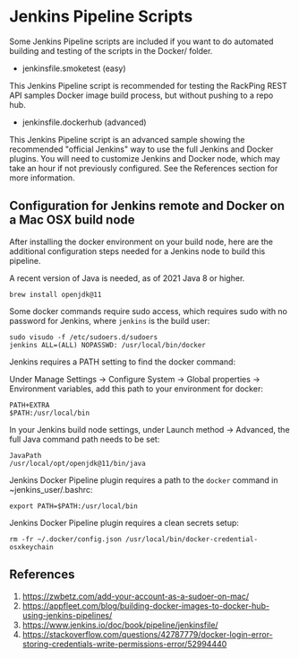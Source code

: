 # Jenkins Pipeline Scripts

Some Jenkins Pipeline scripts are included if you want to do automated building and testing of the scripts in the Docker/ folder.

* jenkinsfile.smoketest (easy)

This Jenkins Pipeline script is recommended for testing the RackPing REST API samples Docker image build process, but without pushing to a repo hub.

* jenkinsfile.dockerhub (advanced)

This Jenkins Pipeline script is an advanced sample showing the recommended "official Jenkins" way to use the full Jenkins and Docker plugins. You will need to customize Jenkins and Docker node, which may take an hour if not previously configured. See the References section for more information.

## Configuration for Jenkins remote and Docker on a Mac OSX build node

After installing the docker environment on your build node, here are the additional configuration steps needed for a Jenkins node to build this pipeline.

A recent version of Java is needed, as of 2021 Java 8 or higher.

```
brew install openjdk@11
```

Some docker commands require sudo access, which requires sudo with no password for Jenkins, where `jenkins` is the build user:
```
sudo visudo -f /etc/sudoers.d/sudoers
jenkins ALL=(ALL) NOPASSWD: /usr/local/bin/docker
```

Jenkins requires a PATH setting to find the docker command:

Under Manage Settings -> Configure System -> Global properties -> Environment variables, add this path to your environment for docker:

```
PATH+EXTRA
$PATH:/usr/local/bin
```

In your Jenkins build node settings, under Launch method -> Advanced, the full Java command path needs to be set:
```
JavaPath
/usr/local/opt/openjdk@11/bin/java
```

Jenkins Docker Pipeline plugin requires a path to the `docker` command in ~jenkins_user/.bashrc:
```
export PATH=$PATH:/usr/local/bin
```

Jenkins Docker Pipeline plugin requires a clean secrets setup:
```
rm -fr ~/.docker/config.json /usr/local/bin/docker-credential-osxkeychain
```

## References

1. https://zwbetz.com/add-your-account-as-a-sudoer-on-mac/
1. https://appfleet.com/blog/building-docker-images-to-docker-hub-using-jenkins-pipelines/
1. https://www.jenkins.io/doc/book/pipeline/jenkinsfile/
1. https://stackoverflow.com/questions/42787779/docker-login-error-storing-credentials-write-permissions-error/52994440
